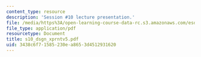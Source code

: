 ```yaml
---
content_type: resource
description: 'Session #10 lecture presentation.'
file: /media/https%3A/open-learning-course-data-rc.s3.amazonaws.com/esd-33-systems-engineering-summer-2004/3438c6f71585230ea8653d4512931620_s10_dsgn_xprntv5.pdf
file_type: application/pdf
resourcetype: Document
title: s10_dsgn_xprntv5.pdf
uid: 3438c6f7-1585-230e-a865-3d4512931620
---
```

